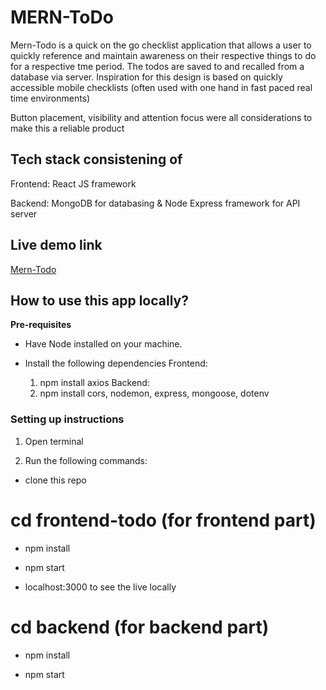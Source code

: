 # MERN-ToDo

Mern-Todo is a quick on the go checklist application that allows a user to quickly reference and maintain awareness on their respective things to do for a respective tme period. The todos are saved to and recalled from a database via server. Inspiration for this design is based on quickly accessible mobile checklists (often used with one hand in fast paced real time environments)

Button placement, visibility and attention focus were all considerations to make this a reliable product



## Tech stack consistening of
Frontend: React JS framework

Backend: MongoDB for databasing & Node Express framework for API server


## Live demo link

[Mern-Todo]( Project-link)

## How to use this app locally?

**Pre-requisites**

- Have Node installed on your machine.

-  Install the following dependencies
    Frontend:
      1. npm install axios
    Backend: 
      1. npm install cors, nodemon, express, mongoose, dotenv


### Setting up instructions

1. Open terminal

2. Run the following commands:

- clone this repo

# cd frontend-todo (for frontend part)

- npm install

- npm start

- localhost:3000 to see the live locally
 
# cd backend (for backend part)

- npm install

- npm start


